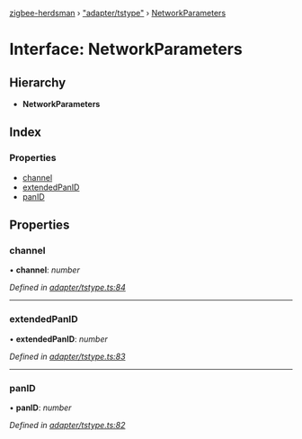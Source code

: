 [zigbee-herdsman](../README.md) › ["adapter/tstype"](../modules/_adapter_tstype_.md) › [NetworkParameters](_adapter_tstype_.networkparameters.md)

# Interface: NetworkParameters

## Hierarchy

* **NetworkParameters**

## Index

### Properties

* [channel](_adapter_tstype_.networkparameters.md#channel)
* [extendedPanID](_adapter_tstype_.networkparameters.md#extendedpanid)
* [panID](_adapter_tstype_.networkparameters.md#panid)

## Properties

###  channel

• **channel**: *number*

*Defined in [adapter/tstype.ts:84](https://github.com/Koenkk/zigbee-herdsman/blob/master/src/adapter/tstype.ts#L84)*

___

###  extendedPanID

• **extendedPanID**: *number*

*Defined in [adapter/tstype.ts:83](https://github.com/Koenkk/zigbee-herdsman/blob/master/src/adapter/tstype.ts#L83)*

___

###  panID

• **panID**: *number*

*Defined in [adapter/tstype.ts:82](https://github.com/Koenkk/zigbee-herdsman/blob/master/src/adapter/tstype.ts#L82)*
